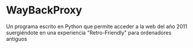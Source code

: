 # WayBackProxy
Un programa escrito en Python que permite acceder a la web del año 2011 suergiéndote en una experiencia "Retro-Friendly" para ordenadores antiguos
